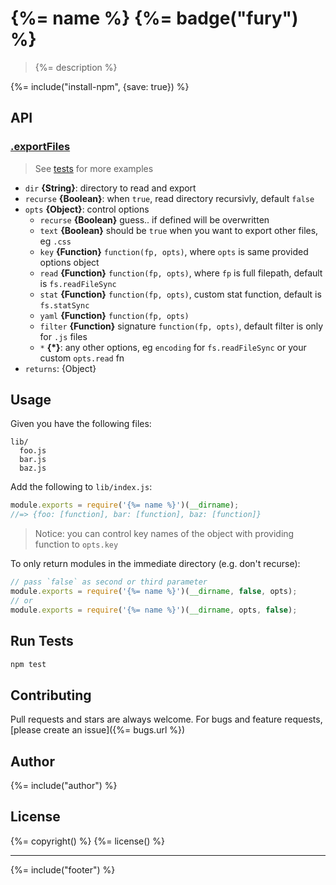 # {%= name %} {%= badge("fury") %}

> {%= description %}

{%= include("install-npm", {save: true}) %}

## API

### [.exportFiles](index.js#L22)
> See [tests](./test.js) for more examples

* `dir` **{String}**: directory to read and export
* `recurse` **{Boolean}**: when `true`, read directory recursivly, default `false`
* `opts` **{Object}**: control options
  - `recurse` **{Boolean}** guess.. if defined will be overwritten
  - `text` **{Boolean}** should be `true` when you want to export other files, eg `.css`
  - `key` **{Function}** `function(fp, opts)`, where `opts` is same provided options object
  - `read` **{Function}** `function(fp, opts)`, where `fp` is full filepath, default is `fs.readFileSync`
  - `stat` **{Function}** `function(fp, opts)`, custom stat function, default is `fs.statSync`
  - `yaml` **{Function}** `function(fp, opts)`
  - `filter` **{Function}** signature `function(fp, opts)`, default filter is only for `.js` files
  - `*` **{*}**: any other options, eg `encoding` for `fs.readFileSync` or your custom `opts.read` fn
* `returns`: {Object}


## Usage
Given you have the following files:
```
lib/
  foo.js
  bar.js
  baz.js
```

Add the following to `lib/index.js`:

```js
module.exports = require('{%= name %}')(__dirname);
//=> {foo: [function], bar: [function], baz: [function]}
```
> Notice: you can control key names of the object with providing function to `opts.key`

To only return modules in the immediate directory (e.g. don't recurse):

```js
// pass `false` as second or third parameter
module.exports = require('{%= name %}')(__dirname, false, opts);
// or
module.exports = require('{%= name %}')(__dirname, opts, false);
```

## Run Tests
```bash
npm test
```

## Contributing
Pull requests and stars are always welcome. For bugs and feature requests, [please create an issue]({%= bugs.url %})

## Author
{%= include("author") %}

## License
{%= copyright() %}
{%= license() %}

***

{%= include("footer") %}